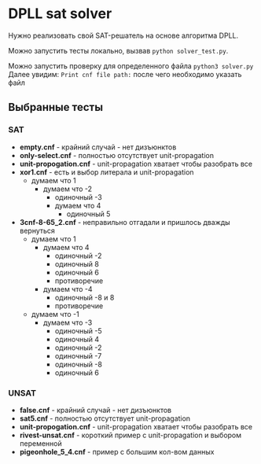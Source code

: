 # DPLL sat solver
Нужно реализовать свой SAT-решатель на основе алгоритма DPLL.

Можно запустить тесты локально, вызвав `python solver_test.py`.

Можно запустить проверку для определенного файла `python3 solver.py`
Далее увидим: `Print cnf file path:` после чего необходимо указать файл

## Выбранные тесты
### SAT
- **empty.cnf** - крайний случай - нет дизъюнктов
- **only-select.cnf** - полностью отсутствует unit-propagation
- **unit-propogation.cnf** - unit-propagation хватает чтобы разобрать все
- **xor1.cnf** - есть и выбор литерала и unit-propagation
    - думаем что 1
        - думаем что -2
            - одиночный -3
            - думаем что 4
                - одиночный 5
- **3cnf-8-65_2.cnf** - неправильно отгадали и пришлось дважды вернуться
    - думаем что 1
        - думаем что 4
            - одиночный -2
            - одиночный 8
            - одиночный 6
            - противоречие
        - думаем что -4
            - одиночный -8 и 8
            - противоречие
    - думаем что -1
        - думаем что -3
            - одиночный -5
            - одиночный 4
            - одиночный -2
            - одиночный -7
            - одиночный -8
            - одиночный 6

### UNSAT
- **false.cnf** - крайний случай - нет дизъюнктов
- **sat5.cnf** - полностью отсутствует unit-propagation
- **unit-propogation.cnf** - unit-propagation хватает чтобы разобрать все
- **rivest-unsat.cnf** - короткий пример с unit-propagation и выбором переменной
- **pigeonhole_5_4.cnf** - пример с большим кол-вом данных